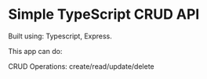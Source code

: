 # Simple TypeScript CRUD API

Built using: Typescript, Express.

This app can do:

CRUD Operations: create/read/update/delete
